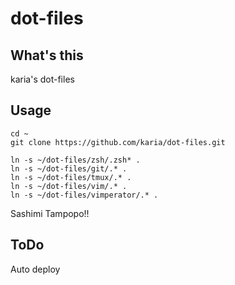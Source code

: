 # dot-files

## What's this

karia's dot-files

## Usage

```
cd ~
git clone https://github.com/karia/dot-files.git

ln -s ~/dot-files/zsh/.zsh* .
ln -s ~/dot-files/git/.* .
ln -s ~/dot-files/tmux/.* .
ln -s ~/dot-files/vim/.* .
ln -s ~/dot-files/vimperator/.* .
```

Sashimi Tampopo!!

## ToDo

Auto deploy
